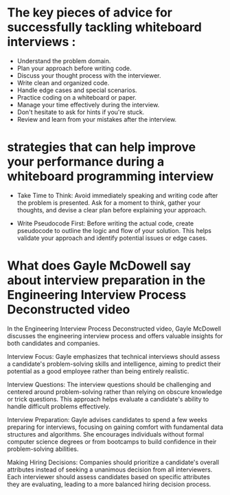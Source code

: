 # The key pieces of advice for successfully tackling whiteboard interviews :

- Understand the problem domain.
- Plan your approach before writing code.
- Discuss your thought process with the interviewer.
- Write clean and organized code.
- Handle edge cases and special scenarios.
- Practice coding on a whiteboard or paper.
- Manage your time effectively during the interview.
- Don't hesitate to ask for hints if you're stuck.
- Review and learn from your mistakes after the interview.

# strategies that can help improve your performance during a whiteboard programming interview

- Take Time to Think: Avoid immediately speaking and writing code after the problem is presented. Ask for a moment to think, gather your thoughts, and devise a clear plan before explaining your approach.

- Write Pseudocode First: Before writing the actual code, create pseudocode to outline the logic and flow of your solution. This helps validate your approach and identify potential issues or edge cases.

# What does Gayle McDowell say about interview preparation in the Engineering Interview Process Deconstructed video

In the Engineering Interview Process Deconstructed video, Gayle McDowell discusses the engineering interview process and offers valuable insights for both candidates and companies.

Interview Focus: Gayle emphasizes that technical interviews should assess a candidate's problem-solving skills and intelligence, aiming to predict their potential as a good employee rather than being entirely realistic.

Interview Questions: The interview questions should be challenging and centered around problem-solving rather than relying on obscure knowledge or trick questions. This approach helps evaluate a candidate's ability to handle difficult problems effectively.

Interview Preparation: Gayle advises candidates to spend a few weeks preparing for interviews, focusing on gaining comfort with fundamental data structures and algorithms. She encourages individuals without formal computer science degrees or from bootcamps to build confidence in their problem-solving abilities.

Making Hiring Decisions: Companies should prioritize a candidate's overall attributes instead of seeking a unanimous decision from all interviewers. Each interviewer should assess candidates based on specific attributes they are evaluating, leading to a more balanced hiring decision process.

